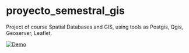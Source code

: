 # proyecto_semestral_gis
Project of course Spatial Databases and GIS, using tools as Postgis, Qgis, Geoserver, Leaflet.


[![Demo](http://img.youtube.com/vi/h0gfCCGCW3s/0.jpg)](https://youtu.be/h0gfCCGCW3s "Demo")
